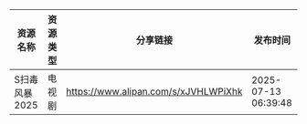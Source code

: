 | 资源名称      | 资源类型 | 分享链接                                 | 发布时间                |
| --------- | ---- | ------------------------------------ | ------------------- |
| S扫毒风暴2025 | 电视剧  | https://www.alipan.com/s/xJVHLWPiXhk | 2025-07-13 06:39:48 |
